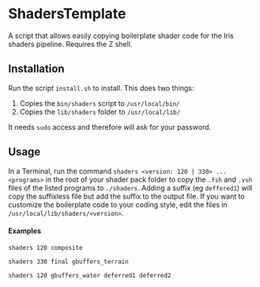 # ShadersTemplate

A script that allows easily copying boilerplate shader code for the Iris shaders pipeline. Requires the Z shell.

## Installation

Run the script `install.sh` to install. This does two things:

1. Copies the `bin/shaders` script to `/usr/local/bin/`
2. Copies the `lib/shaders` folder to `/usr/local/lib/`

It needs `sudo` access and therefore will ask for your password.

## Usage

In a Terminal, run the command `shaders <version: 120 | 330> ...<programs>` in the root of your shader pack folder to copy the `.fsh` and `.vsh` files of the listed programs to `./shaders`. Adding a suffix (eg `deffered1`) will copy the suffixless file but add the suffix to the output file. If you want to customize the boilerplate code to your coding style, edit the files in `/usr/local/lib/shaders/<version>`.

#### Examples

`shaders 120 composite`

`shaders 330 final gbuffers_terrain`

`shaders 120 gbuffers_water deferred1 deferred2`